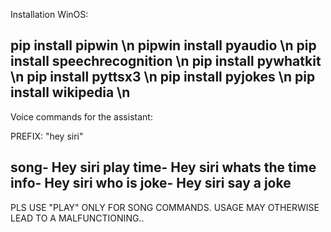 Installation WinOS:

pip install pipwin \n
pipwin install pyaudio \n
pip install speechrecognition \n
pip install pywhatkit \n
pip install pyttsx3 \n
pip install pyjokes \n
pip install wikipedia \n
-------------------------------

Voice commands for the assistant:

PREFIX: "hey siri"

song- Hey siri play <song name>
time- Hey siri whats the time
info- Hey siri who is <name of the person>
joke- Hey siri say a joke
--------------------------------------------

PLS USE "PLAY" ONLY FOR SONG COMMANDS. USAGE MAY OTHERWISE LEAD TO A MALFUNCTIONING..
